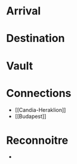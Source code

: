 > 

# Arrival
> 
# Destination
> 
# Vault

# Connections
- [[Candia-Heraklion]]
- [[Budapest]]
# Reconnoitre
- 